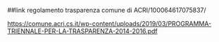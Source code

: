 
##link regolamento trasparenza comune di ACRI/100064617075837/

https://comune.acri.cs.it/wp-content/uploads/2019/03/PROGRAMMA-TRIENNALE-PER-LA-TRASPARENZA-2014-2016.pdf

	